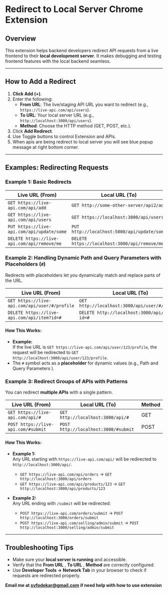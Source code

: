 # Redirect to Local Server Chrome Extension

## Overview
This extension helps backend developers redirect API requests from a live frontend to their **local development server**. It makes debugging and testing frontend features with the local backend seamless.

---

## How to Add a Redirect
1. **Click Add (+)**.
2. Enter the following:
   - **From URL**: The live/staging API URL you want to redirect (e.g., `https://live-api.com/api/users`).
   - **To URL**: Your local server URL (e.g., `http://localhost:3000/api/users`).
   - **Method**: Choose the HTTP method (GET, POST, etc.).
3. Click **Add Redirect**.
4. Use Toggle buttons to control Extension and APIs. 
5. When apis are being redirect to local server you will see blue popup message at right bottom corner.

---

## Examples: Redirecting Requests

### Example 1: Basic Redirects
| **Live URL (From)**                           | **Local URL (To)**                        | **Method** |
|-----------------------------------------------|-------------------------------------------|------------|
| `GET https://live-api.com/api/add`           | `GET http://some-other-server/api2/add`      | GET       |
| `GET https://live-api.com/api/users`          | `GET https://localhost:3000/api/users`     | GET        |
| `PUT https://live-api.com/api/update/some`     | `PUT http://localhost:5000/api/update/some`| PUT        |
| `DELETE https://live-api.com/api/remove/me`  | `DELETE https://localhost:3000/api/remove/me` | DELETE |

### Example 2: Handling Dynamic Path and Query Parameters with Placeholders (`#`)
Redirects with placeholders let you dynamically match and replace parts of the URL.

| **Live URL (From)**                              | **Local URL (To)**                          | **Method** |
|--------------------------------------------------|---------------------------------------------|------------|
| `GET https://live-api.com/api/user/#/profile`    | `GET http://localhost:3000/api/user/#/profile` | GET      |
| `DELETE https://live-api.com/api/item?id=#`      | `DELETE http://localhost:3000/api/item?id=#`  | DELETE   |

#### How This Works:
- **Example:**  
  If the live URL is `GET https://live-api.com/api/user/123/profile`, the request will be redirected to `GET http://localhost:3000/api/user/123/profile`.
- The `#` symbol acts as a **placeholder** for dynamic values (e.g., Path and Query Parameters ).

### Example 3: Redirect Groups of APIs with Patterns
You can redirect **multiple APIs** with a single pattern.

| **Live URL (From)**                              | **Local URL (To)**                          | **Method** |
|--------------------------------------------------|---------------------------------------------|------------|
| `GET https://live-api.com/api/#`                 | `GET http://localhost:3000/api/#`           | GET        |
| `POST https://live-api.com/#submit`             | `POST http://localhost:3000/#submit`       | POST       |

#### How This Works:
- **Example 1:**  
  Any URL starting with `https://live-api.com/api/` will be redirected to `http://localhost:3000/api/`.
  - `GET https://live-api.com/api/orders` → `GET http://localhost:3000/api/orders`
  - `GET https://live-api.com/api/products/123` → `GET http://localhost:3000/api/products/123`

- **Example 2:**  
  Any URL ending with `/submit` will be redirected:
  - `POST https://live-api.com/orders/submit` → `POST http://localhost:3000/orders/submit`
  - `POST https://live-api.com/selling/admin/submit` → `POST http://localhost:3000/selling/admin/submit`

---

## Troubleshooting Tips
- Make sure your **local server is running** and accessible.
- Verify that the **From URL** , **To URL** , **Method** are correctly configured.
- Use **Developer Tools → Network Tab** in your browser to check if requests are redirected properly.

**Email me at svfodekar@gmail.com if need help with how to use extension** 
